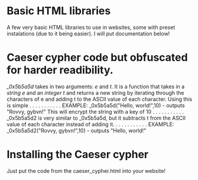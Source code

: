 # Basic HTML libraries
A few very basic HTML libraries to use in websites, some with preset instalations (due to it being easier). I will put documentation below!

# Caeser cypher code but obfuscated for harder readibility.

*_0x5b5a5d* takes in two arguments: *e* and *t*. It is a function that takes in a *string e* and an *integer t* and returns a new string by iterating through the characters of e and adding t to the ASCII value of each character.
Using this is simple
. . . . . . . . . . .
EXAMPLE: _0x5b5a5d("Hello, world!",10) - outputs "Rovvy, gybvn!"
This will encrypt the string with a key of 10
. . . . . . . . . . .
_0x5b5a5d2 is very similar to _0x5b5a5d, but it subtracts t from the ASCII value of each character instead of adding it.
. . . . . . . . . . .
EXAMPLE: _0x5b5a5d2("Rovvy, gybvn!",10) - outputs "Hello, world!"
# Installing the Caeser cypher
Just put the code from the caeser_cypher.html into your website!
